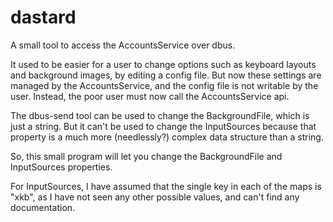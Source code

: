 # dastard

A small tool to access the AccountsService over dbus.

It used to be easier for a user to change options such as keyboard layouts and background
images, by editing a config file.  But now these settings are managed by the AccountsService,
and the config file is not writable by the user. Instead, the poor user must now call the
AccountsService api.

The dbus-send tool can be used to change the BackgroundFile, which is just a string.  But it
can't be used to change the InputSources because that property is a much more (needlessly?)
complex data structure than a string.

So, this small program will let you change the BackgroundFile and InputSources properties.

For InputSources, I have assumed that the single key in each of the maps is "xkb", as I have not
seen any other possible values, and can't find any documentation.

